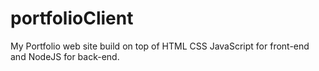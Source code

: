 # portfolioClient
 My Portfolio web site build on top of HTML CSS JavaScript for front-end and NodeJS for back-end.
